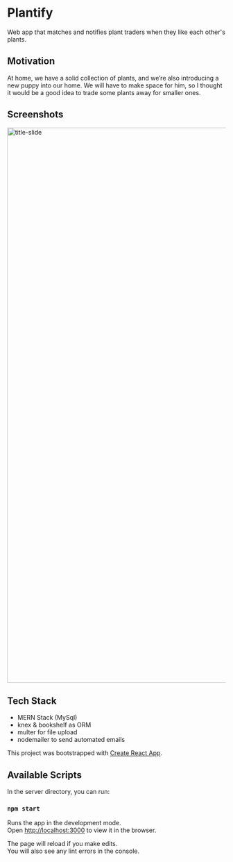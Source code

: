 # Plantify

Web app that matches and notifies plant traders when they like each other's plants.

## Motivation

At home, we have a solid collection of plants, and we’re also introducing a new puppy into our home. We will have to make space for him, so I thought it would be a good idea to trade some plants away for smaller ones.

## Screenshots

<img width="1280" alt="title-slide" src="https://user-images.githubusercontent.com/45683565/85809594-58c53b00-b70d-11ea-948c-f8abf232eefa.jpeg">

## Tech Stack

- MERN Stack (MySql)
- knex & bookshelf as ORM
- multer for file upload
- nodemailer to send automated emails

This project was bootstrapped with [Create React App](https://github.com/facebook/create-react-app).

## Available Scripts

In the server directory, you can run:

### `npm start`

Runs the app in the development mode.<br />
Open [http://localhost:3000](http://localhost:3000) to view it in the browser.

The page will reload if you make edits.<br />
You will also see any lint errors in the console.

